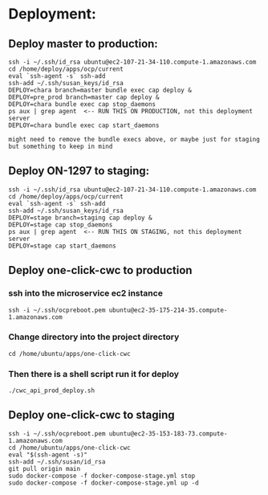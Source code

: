 # Deployment:

## Deploy master to production:
```
ssh -i ~/.ssh/id_rsa ubuntu@ec2-107-21-34-110.compute-1.amazonaws.com
cd /home/deploy/apps/ocp/current
eval `ssh-agent -s` ssh-add
ssh-add ~/.ssh/susan_keys/id_rsa
DEPLOY=chara branch=master bundle exec cap deploy &
DEPLOY=pre_prod branch=master cap deploy &
DEPLOY=chara bundle exec cap stop_daemons
ps aux | grep agent  <-- RUN THIS ON PRODUCTION, not this deployment server
DEPLOY=chara bundle exec cap start_daemons

might need to remove the bundle execs above, or maybe just for staging but something to keep in mind
```

## Deploy ON-1297 to staging:
```
ssh -i ~/.ssh/id_rsa ubuntu@ec2-107-21-34-110.compute-1.amazonaws.com
cd /home/deploy/apps/ocp/current
eval `ssh-agent -s` ssh-add
ssh-add ~/.ssh/susan_keys/id_rsa
DEPLOY=stage branch=staging cap deploy &
DEPLOY=stage cap stop_daemons
ps aux | grep agent  <-- RUN THIS ON STAGING, not this deployment server
DEPLOY=stage cap start_daemons
```

## Deploy one-click-cwc to production
### ssh into the microservice ec2 instance
```
ssh -i ~/.ssh/ocpreboot.pem ubuntu@ec2-35-175-214-35.compute-1.amazonaws.com
```

### Change directory into the project directory
```
cd /home/ubuntu/apps/one-click-cwc
```

### Then there is a shell script run it for deploy
```
./cwc_api_prod_deploy.sh
```


## Deploy one-click-cwc to staging
```
ssh -i ~/.ssh/ocpreboot.pem ubuntu@ec2-35-153-183-73.compute-1.amazonaws.com
cd /home/ubuntu/apps/one-click-cwc
eval "$(ssh-agent -s)"
ssh-add ~/.ssh/susan/id_rsa
git pull origin main
sudo docker-compose -f docker-compose-stage.yml stop
sudo docker-compose -f docker-compose-stage.yml up -d
```
